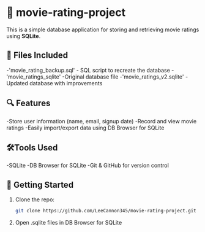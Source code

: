 # 🎥 movie-rating-project
This is a simple database application for storing and retrieving movie ratings using **SQLite**.
## 📁 Files Included
-'movie_rating_backup.sql' - SQL script to recreate the database
-'movie_ratings_sqlite' -Original database file
-'movie_ratings_v2.sqlite' -Updated database with improvements
## 🔍 Features
-Store user information (name, email, signup date)
-Record and view movie ratings
-Easily import/export data using DB Browser for SQLite
## 🛠️Tools Used
-SQLite
-DB Browser for SQLite
-Git & GitHub for version control

## 🚀 Getting Started
1. Clone the repo:
   ```bash
   git clone https://github.com/LeeCannon345/movie-rating-project.git
2. Open .sqlite files in DB Browser for SQLite   

